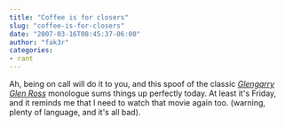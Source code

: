 ```yaml
---
title: "Coffee is for closers"
slug: "coffee-is-for-closers"
date: "2007-03-16T08:45:37-06:00"
author: "fak3r"
categories:
- rant
---
```


Ah, being on call will do it to you, and this spoof of the classic [_Glengarry Glen Ross_](http://www.imdb.com/title/tt0104348/) monologue sums things up perfectly today.  At least it's Friday, and it reminds me that I need to watch that movie again too. (warning, plenty of language, and it's all bad).
